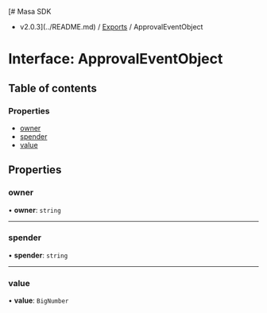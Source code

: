 [# Masa SDK
 - v2.0.3](../README.md) / [Exports](../modules.md) / ApprovalEventObject

# Interface: ApprovalEventObject

## Table of contents

### Properties

- [owner](ApprovalEventObject.md#owner)
- [spender](ApprovalEventObject.md#spender)
- [value](ApprovalEventObject.md#value)

## Properties

### owner

• **owner**: `string`

___

### spender

• **spender**: `string`

___

### value

• **value**: `BigNumber`
